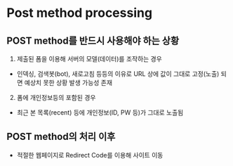 # Post method processing

## POST method를 반드시 사용해야 하는 상황
1. 제출된 폼을 이용해 서버의 모델(데이터)를 조작하는 경우
* 인덱싱, 검색봇(bot), 새로고침 등등의 이유로 URL 상에 값이 그대로 고정(노출) 되면 예상치 못한 상황 발생 가능성 존재

2. 폼에 개인정보등의 포함된 경우
* 최근 본 목록(recent) 등에 개인정보(ID, PW 등)가 그대로 노출됨

## POST method의 처리 이후
* 적절한 웹페이지로 Redirect Code를 이용해 사이트 이동